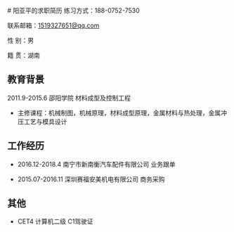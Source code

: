 <meta http-equiv="Content-Type" content="text/html; charset=utf-8">
# 阳亚平的求职简历
练习方式：188-0752-7530

联系邮箱：1519327651@qq.com

性    别：男

籍    贯：湖南
## 教育背景

 2011.9-2015.6        邵阳学院                          材料成型及控制工程
- 主修课程：机械制图，机械原理，材料成型原理，金属材料与热处理，金属冲压工艺与模具设计
## 工作经历

- 2016.12-2018.4        南宁市新南衡汽车配件有限公司      业务跟单

- 2015.07-2016.11       深圳赛福安美机电有限公司          商务采购



## 其他

- CET4 计算机二级 C1驾驶证

